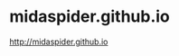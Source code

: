 # midaspider.github.io

<a href="http://midaspider.github.io" target="_blank">http://midaspider.github.io</a>
